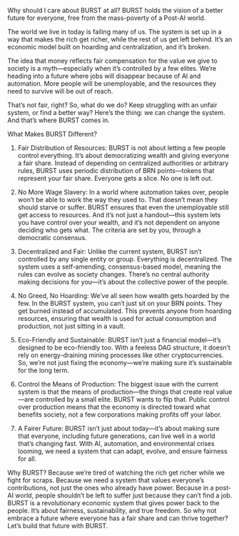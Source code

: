 Why should I care about BURST at all?
BURST holds the vision of a better future for everyone, free from the mass-poverty of a Post-AI world.

The world we live in today is failing many of us. The system is set up in a way that makes the rich get richer, while the rest of us get left behind. It’s an economic model built on hoarding and centralization, and it’s broken.

The idea that money reflects fair compensation for the value we give to society is a myth—especially when it’s controlled by a few elites. We’re heading into a future where jobs will disappear because of AI and automation. More people will be unemployable, and the resources they need to survive will be out of reach.

That’s not fair, right? So, what do we do? Keep struggling with an unfair system, or find a better way? Here’s the thing: we can change the system. And that’s where BURST comes in.

What Makes BURST Different?
1. Fair Distribution of Resources:
BURST is not about letting a few people control everything. It’s about democratizing wealth and giving everyone a fair share. Instead of depending on centralized authorities or arbitrary rules, BURST uses periodic distribution of BRN points—tokens that represent your fair share. Everyone gets a slice. No one is left out.

2. No More Wage Slavery:
In a world where automation takes over, people won’t be able to work the way they used to. That doesn’t mean they should starve or suffer. BURST ensures that even the unemployable still get access to resources. And it’s not just a handout—this system lets you have control over your wealth, and it’s not dependent on anyone deciding who gets what. The criteria are set by you, through a democratic consensus.

3. Decentralized and Fair:
Unlike the current system, BURST isn’t controlled by any single entity or group. Everything is decentralized. The system uses a self-amending, consensus-based model, meaning the rules can evolve as society changes. There’s no central authority making decisions for you—it’s about the collective power of the people.

4. No Greed, No Hoarding:
We’ve all seen how wealth gets hoarded by the few. In the BURST system, you can’t just sit on your BRN points. They get burned instead of accumulated. This prevents anyone from hoarding resources, ensuring that wealth is used for actual consumption and production, not just sitting in a vault.

5. Eco-Friendly and Sustainable:
BURST isn’t just a financial model—it’s designed to be eco-friendly too. With a feeless DAG structure, it doesn’t rely on energy-draining mining processes like other cryptocurrencies. So, we’re not just fixing the economy—we’re making sure it’s sustainable for the long term.

6. Control the Means of Production:
The biggest issue with the current system is that the means of production—the things that create real value—are controlled by a small elite. BURST wants to flip that. Public control over production means that the economy is directed toward what benefits society, not a few corporations making profits off your labor.

7. A Fairer Future:
BURST isn’t just about today—it’s about making sure that everyone, including future generations, can live well in a world that’s changing fast. With AI, automation, and environmental crises looming, we need a system that can adapt, evolve, and ensure fairness for all.

Why BURST?
Because we’re tired of watching the rich get richer while we fight for scraps. Because we need a system that values everyone’s contributions, not just the ones who already have power. Because in a post-AI world, people shouldn’t be left to suffer just because they can’t find a job. BURST is a revolutionary economic system that gives power back to the people. It’s about fairness, sustainability, and true freedom. So why not embrace a future where everyone has a fair share and can thrive together? Let’s build that future with BURST.
